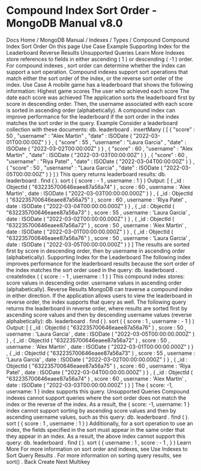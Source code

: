 # Compound Index Sort Order - MongoDB Manual v8.0


Docs Home / MongoDB Manual / Indexes / Types / Compound Compound Index Sort Order On this page Use Case Example Supporting Index for the Leaderboard Reverse Results Unsupported Queries Learn More Indexes store references to fields in either ascending ( 1 ) or
descending ( -1 ) order. For compound indexes , sort order can determine whether the index can
support a sort operation. Compound indexes support sort operations that match either the sort
order of the index, or the reverse sort order of the index. Use Case A mobile game has a leaderboard that shows the following information: Highest game scores The user who achieved each score The date each score was achieved The application sorts the leaderboard first by score in descending
order. Then, the username associated with each score is sorted
in ascending order (alphabetically). A compound index can improve performance for the leaderboard if the sort
order in the index matches the sort order in the query. Example Consider a leaderboard collection with these documents: db. leaderboard . insertMany ( [ { "score" : 50 , "username" : "Alex Martin" , "date" : ISODate ( "2022-03-01T00:00:00Z" ) } , { "score" : 55 , "username" : "Laura Garcia" , "date" : ISODate ( "2022-03-02T00:00:00Z" ) } , { "score" : 60 , "username" : "Alex Martin" , "date" : ISODate ( "2022-03-03T00:00:00Z" ) } , { "score" : 60 , "username" : "Riya Patel" , "date" : ISODate ( "2022-03-04T00:00:00Z" ) } , { "score" : 50 , "username" : "Laura Garcia" , "date" : ISODate ( "2022-03-05T00:00:00Z" ) } ] ) This query returns leaderboard results: db. leaderboard . find ( ). sort ( { score : - 1 , username : 1 } ) Output: [ { _id : ObjectId ( "632235700646eaee87a56a74" ) , score : 60 , username : 'Alex Martin' , date : ISODate ( "2022-03-03T00:00:00.000Z" ) } , { _id : ObjectId ( "632235700646eaee87a56a75" ) , score : 60 , username : 'Riya Patel' , date : ISODate ( "2022-03-04T00:00:00.000Z" ) } , { _id : ObjectId ( "632235700646eaee87a56a73" ) , score : 55 , username : 'Laura Garcia' , date : ISODate ( "2022-03-02T00:00:00.000Z" ) } , { _id : ObjectId ( "632235700646eaee87a56a72" ) , score : 50 , username : 'Alex Martin' , date : ISODate ( "2022-03-01T00:00:00.000Z" ) } , { _id : ObjectId ( "632235700646eaee87a56a76" ) , score : 50 , username : 'Laura Garcia' , date : ISODate ( "2022-03-05T00:00:00.000Z" ) } ] The results are sorted first by score in descending order, then by
username in ascending order (alphabetically). Supporting Index for the Leaderboard The following index improves performance for the leaderboard results
because the sort order of the index matches the sort order used in the
query: db. leaderboard . createIndex ( { score : - 1 , username : 1 } ) This compound index stores: score values in descending order. username values in ascending order (alphabetically). Reverse Results MongoDB can traverse a compound index in either direction. If the
application allows users to view the leaderboard in reverse order, the
index supports that query as well. The following query returns the leaderboard in reverse order, where
results are sorted first by ascending score values and then by
descending username values (reverse alphabetically): db. leaderboard . find ( ). sort ( { score : 1 , username : - 1 } ) Output: [ { _id : ObjectId ( "632235700646eaee87a56a76" ) , score : 50 , username : 'Laura Garcia' , date : ISODate ( "2022-03-05T00:00:00.000Z" ) } , { _id : ObjectId ( "632235700646eaee87a56a72" ) , score : 50 , username : 'Alex Martin' , date : ISODate ( "2022-03-01T00:00:00.000Z" ) } , { _id : ObjectId ( "632235700646eaee87a56a73" ) , score : 55 , username : 'Laura Garcia' , date : ISODate ( "2022-03-02T00:00:00.000Z" ) } , { _id : ObjectId ( "632235700646eaee87a56a75" ) , score : 60 , username : 'Riya Patel' , date : ISODate ( "2022-03-04T00:00:00.000Z" ) } , { _id : ObjectId ( "632235700646eaee87a56a74" ) , score : 60 , username : 'Alex Martin' , date : ISODate ( "2022-03-03T00:00:00.000Z" ) } ] The { score: -1, username: 1 } index supports this query. Unsupported Queries Compound indexes cannot support queries where the sort order does not
match the index or the reverse of the index. As a result, the { score:
-1, username: 1 } index cannot support sorting by ascending score values and then by ascending username values, such as this
query: db. leaderboard . find ( ). sort ( { score : 1 , username : 1 } ) Additionally, for a sort operation to use an index, the fields specified
in the sort must appear in the same order that they appear in an index.
As a result, the above index cannot support this query: db. leaderboard . find ( ). sort ( { username : 1 , score : - 1 , } ) Learn More For more information on sort order and indexes, see Use Indexes to Sort Query Results . For more information on sorting query results, see sort() . Back Create Next Multikey
